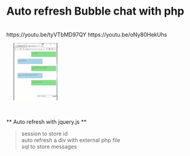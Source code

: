 # Auto refresh Bubble chat with php
<br>
https://youtu.be/tyVTbMD97QY
https://youtu.be/oNy80HekUhs
<br>
<p  align="center" style="width:30%;">
<img src="ss.png" style="height:150px;"/>
</p><br>

** Auto refresh with jquery.js **

> session to store id <br>
> auto refresh a div with external php file<br>
> sql to store messages

